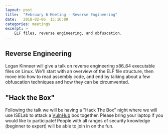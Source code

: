 ```yaml
---
layout: post
title:  "February 6 Meeting - Reverse Engineering"
date:   2018-02-06  15:16:00
categories: meetings
excerpt: >
    ELF files, reverse engineering, and obfuscation.
---
```


Reverse Engineering
---
Logan Kinneer will give a talk on reverse engineering x86_64 executable files
on Linux. We'll start with an overview of the ELF file structure, then move
into how to read assembly code, and end by talking about a few obfuscation
techniques and how they can be circumvented.

"Hack the Box"
---
Following the talk we will be having a "Hack The Box" night where we will use
ISELab to attack a [VulnHub](https://www.vulnhub.com) box together. Please
bring your laptop if you would like to participate! People with all ranges of
security knowledge (beginner to expert) will be able to join in on the fun.
